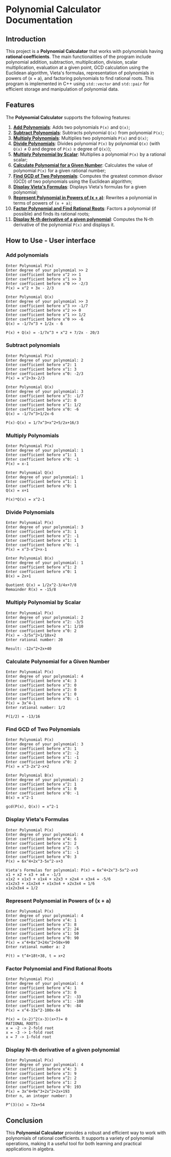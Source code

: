 # Polynomial Calculator Documentation

## Introduction

This project is a **Polynomial Calculator** that works with polynomials having **rational coefficients**. The main functionalities of the program include polynomial addition, subtraction, multiplication, division, scalar multiplication, evaluation at a given point, GCD calculation using the Euclidean algorithm, Vieta's formulas, representation of polynomials in powers of (x + a), and factoring polynomials to find rational roots. This program is implemented in C++ using `std::vector` and `std::pair` for efficient storage and manipulation of polynomial data.

## Features

The **Polynomial Calculator** supports the following features:

1. [**Add Polynomials**](#add-polynomials): Adds two polynomials `P(x)` and `Q(x)`;
2. [**Subtract Polynomials**](#subtract-polynomials): Subtracts polynomial `Q(x)` from polynomial `P(x)`;
3. [**Multiply Polynomials**](#multiply-polynomials): Multiplies two polynomials `P(x)` and `Q(x)`;
4. [**Divide Polynomials**](#divide-polynomials): Divides polynomial `P(x)` by polynomial `Q(x)` (with `Q(x)` ≠ 0 and degree of `P(x)` ≥ degree of `Q(x)`);
5. [**Multiply Polynomial by Scalar**](#multiply-polynomial-by-scalar): Multiplies a polynomial `P(x)` by a rational scalar;
6. [**Calculate Polynomial for a Given Number**](#calculate-polynomial-for-a-given-number): Calculates the value of polynomial `P(x)` for a given rational number;
7. [**Find GCD of Two Polynomials**](#find-gcd-of-two-polynomials): Computes the greatest common divisor (GCD) of two polynomials using the Euclidean algorithm;
8. [**Display Vieta's Formulas**](#display-vietas-formulas): Displays Vieta's formulas for a given polynomial;
9. [**Represent Polynomial in Powers of (x + a)**](#represent-polynomial-in-powers-of-x--a): Rewrites a polynomial in terms of powers of `(x + a)`;
10. [**Factor Polynomial and Find Rational Roots**](#factor-polynomial-and-find-rational-roots): Factors a polynomial (if possible) and finds its rational roots;
11. [**Display N-th derivative of a given polynomial**](#display-n-th-derivative-of-a-given-polynomial): Computes the N-th derivative of the polynomial `P(x)` and displays it.

## How to Use - User interface
### Add polynomials
```
Enter Polynomial P(x)
Enter degree of your polynomial >> 2
Enter coefficient before x^2 >> 1
Enter coefficient before x^1 >> 3
Enter coefficient before x^0 >> -2/3
P(x) = x^2 + 3x - 2/3

Enter Polynomial Q(x)
Enter degree of your polynomial >> 3
Enter coefficient before x^3 >> -1/7
Enter coefficient before x^2 >> 0
Enter coefficient before x^1 >> 1/2
Enter coefficient before x^0 >> -6
Q(x) = -1/7x^3 + 1/2x - 6

P(x) + Q(x) = -1/7x^3 + x^2 + 7/2x - 20/3
```
### Subtract polynomials
```
Enter Polynomial P(x)
Enter degree of your polynomial: 2
Enter coefficient before x^2: 1
Enter coefficient before x^1: 3
Enter coefficient before x^0: -2/3
P(x) = x^2+3x-2/3

Enter Polynomial Q(x)
Enter degree of your polynomial: 3
Enter coefficient before x^3: -1/7
Enter coefficient before x^2: 0
Enter coefficient before x^1: 1/2
Enter coefficient before x^0: -6
Q(x) = -1/7x^3+1/2x-6

P(x)-Q(x) = 1/7x^3+x^2+5/2x+16/3
```
### Multiply Polynomials
```
Enter Polynomial P(x)
Enter degree of your polynomial: 1
Enter coefficient before x^1: 1
Enter coefficient before x^0: -1
P(x) = x-1

Enter Polynomial Q(x)
Enter degree of your polynomial: 1
Enter coefficient before x^1: 1
Enter coefficient before x^0: 1
Q(x) = x+1

P(x)*Q(x) = x^2-1
```
### Divide Polynomials
```
Enter Polynomial P(x)
Enter degree of your polynomial: 3
Enter coefficient before x^3: 1
Enter coefficient before x^2: -1
Enter coefficient before x^1: 1
Enter coefficient before x^0: -1
P(x) = x^3-x^2+x-1

Enter Polynomial B(x)
Enter degree of your polynomial: 1
Enter coefficient before x^1: 2
Enter coefficient before x^0: 1
B(x) = 2x+1

Quotient Q(x) = 1/2x^2-3/4x+7/8
Remainder R(x) = -15/8
```
### Multiply Polynomial by Scalar
```
Enter Polynomial P(x)
Enter degree of your polynomial: 2
Enter coefficient before x^2: -3/5
Enter coefficient before x^1: 1/10
Enter coefficient before x^0: 2
P(x) = -3/5x^2+1/10x+2
Enter rational number: 20

Result: -12x^2+2x+40
```
### Calculate Polynomial for a Given Number
```
Enter Polynomial P(x)
Enter degree of your polynomial: 4
Enter coefficient before x^4: 3
Enter coefficient before x^3: 0
Enter coefficient before x^2: 0
Enter coefficient before x^1: 0
Enter coefficient before x^0: -1
P(x) = 3x^4-1
Enter rational number: 1/2

P(1/2) = -13/16
```
### Find GCD of Two Polynomials
```
Enter Polynomial P(x)
Enter degree of your polynomial: 3
Enter coefficient before x^3: 1
Enter coefficient before x^2: -2
Enter coefficient before x^1: -1
Enter coefficient before x^0: 2
P(x) = x^3-2x^2-x+2

Enter Polynomial B(x)
Enter degree of your polynomial: 2
Enter coefficient before x^2: 1
Enter coefficient before x^1: 0
Enter coefficient before x^0: -1
B(x) = x^2-1

gcd(P(x), Q(x)) = x^2-1
```
### Display Vieta's Formulas
```
Enter Polynomial P(x)
Enter degree of your polynomial: 4
Enter coefficient before x^4: 6
Enter coefficient before x^3: 2
Enter coefficient before x^2: -5
Enter coefficient before x^1: -1
Enter coefficient before x^0: 3
P(x) = 6x^4+2x^3-5x^2-x+3

Vieta's Formulas for polynomial: P(x) = 6x^4+2x^3-5x^2-x+3
x1 + x2 + x3 + x4 = -1/3
x1x2 + x1x3 + x1x4 + x2x3 + x2x4 + x3x4 = -5/6
x1x2x3 + x1x2x4 + x1x3x4 + x2x3x4 = 1/6
x1x2x3x4 = 1/2
```
### Represent Polynomial in Powers of (x + a)
```
Enter Polynomial P(x)
Enter degree of your polynomial: 4
Enter coefficient before x^4: 1
Enter coefficient before x^3: 8
Enter coefficient before x^2: 24
Enter coefficient before x^1: 50
Enter coefficient before x^0: 90
P(x) = x^4+8x^3+24x^2+50x+90
Enter rational number a: 2

P(t) = t^4+18t+38, t = x+2
```
### Factor Polynomial and Find Rational Roots
```
Enter Polynomial P(x)
Enter degree of your polynomial: 4
Enter coefficient before x^4: 1
Enter coefficient before x^3: 0
Enter coefficient before x^2: -33
Enter coefficient before x^1: -100
Enter coefficient before x^0: -84
P(x) = x^4-33x^2-100x-84

P(x) = (x-2)^2(x-3)(x+7)= 0
RATIONAL ROOTS:
x = -2 -> 2-fold root
x = -3 -> 1-fold root
x = 7 -> 1-fold root
```
### Display N-th derivative of a given polynomial
```
Enter Polynomial P(x)
Enter degree of your polynomial: 4
Enter coefficient before x^4: 3
Enter coefficient before x^3: 9
Enter coefficient before x^2: 2
Enter coefficient before x^1: 2
Enter coefficient before x^0: 193
P(x) = 3x^4+9x^3+2x^2+2x+193
Enter n, an integer number: 3

P^(3)(x) = 72x+54
```
## Conclusion

This **Polynomial Calculator** provides a robust and efficient way to work with polynomials of rational coefficients. It supports a variety of polynomial operations, making it a useful tool for both learning and practical applications in algebra.
